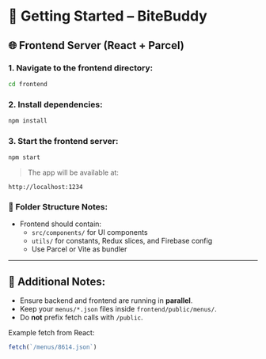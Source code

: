 # 🧠 Getting Started – BiteBuddy 


## 🌐 Frontend Server (React + Parcel)

### 1. Navigate to the frontend directory:

```bash
cd frontend
```

### 2. Install dependencies:

```bash
npm install
```

### 3. Start the frontend server:

```bash
npm start
```

> The app will be available at:

```
http://localhost:1234
```

### 📁 Folder Structure Notes:

- Frontend should contain:
  - `src/components/` for UI components
  - `utils/` for constants, Redux slices, and Firebase config
  - Use Parcel or Vite as bundler

---

## 📌 Additional Notes:

- Ensure backend and frontend are running in **parallel**.
- Keep your `menus/*.json` files inside `frontend/public/menus/`.
- Do **not** prefix fetch calls with `/public`.

Example fetch from React:

```js
fetch(`/menus/8614.json`)
```
